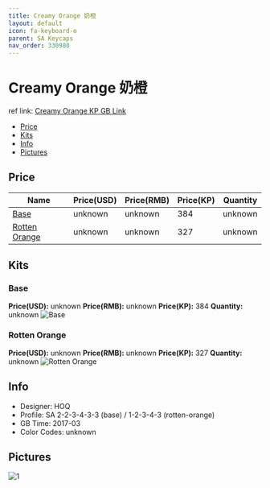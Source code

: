 ```yaml
---
title: Creamy Orange 奶橙
layout: default
icon: fa-keyboard-o
parent: SA Keycaps
nav_order: 330980
---
```


# Creamy Orange 奶橙

ref link: [Creamy Orange KP GB Link](https://item.taobao.com/item.htm?spm=a1z10.5-c.w4002-16700525824.44.26c32ca4uIi4UD&id=546306549074)

* [Price](#price)
* [Kits](#kits)
* [Info](#info)
* [Pictures](#pictures)


## Price  

| Name          | Price(USD)    |  Price(RMB) |  Price(KP) | Quantity |
| ------------- | ------------- |  ---------- |  --------- | -------- |
|[Base](#base)|unknown|unknown|384|unknown|
|[Rotten Orange](#rottenorange)|unknown|unknown|327|unknown|


## Kits
### Base
**Price(USD):** unknown    **Price(RMB):** unknown    **Price(KP):** 384    **Quantity:** unknown
<img src="{{ 'assets/images/sa-keycaps/creamyorange/kits_pics/base.jpg' | relative_url }}" alt="Base" class="image featured">

### Rotten Orange
**Price(USD):** unknown    **Price(RMB):** unknown    **Price(KP):** 327    **Quantity:** unknown
<img src="{{ 'assets/images/sa-keycaps/creamyorange/kits_pics/rotten-orange.jpg' | relative_url }}" alt="Rotten Orange" class="image featured">


## Info
* Designer: HOQ
* Profile: SA 2-2-3-4-3-3 (base) / 1-2-3-4-3 (rotten-orange)
* GB Time: 2017-03
* Color Codes: unknown  


## Pictures
<img src="{{ 'assets/images/sa-keycaps/creamyorange/rendering_pics/1.jpg' | relative_url }}" alt="1" class="image featured">
